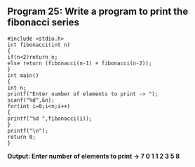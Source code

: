 ## Program 25: Write a program to print the fibonacci series
```
#include <stdio.h>
int fibonacci(int n)
{
if(n<2)return n;
else return (fibonacci(n-1) + fibonacci(n-2));
}
int main()
{
int n;
printf("Enter number of elements to print -> ");
scanf("%d",&n);
for(int i=0;i<n;i++)
{
printf("%d ",fibonacci(i));
}
printf("\n");
return 0;
}
```

**Output:
Enter number of elements to print -> 7
0 1 1 2 3 5 8**
